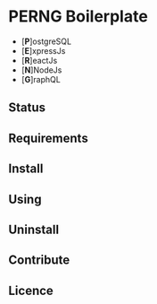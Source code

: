 # PERNG Boilerplate

- [**P**]ostgreSQL
- [**E**]xpressJs
- [**R**]eactJs
- [**N**]NodeJs
- [**G**]raphQL

## Status

## Requirements

## Install

## Using

## Uninstall

## Contribute

## Licence
